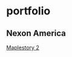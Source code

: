 # portfolio
<h2>Nexon America</h2>
<a href="https://sergiusmuzzz.github.io/portfolio/maplestory2/">Maplestory 2</a>
